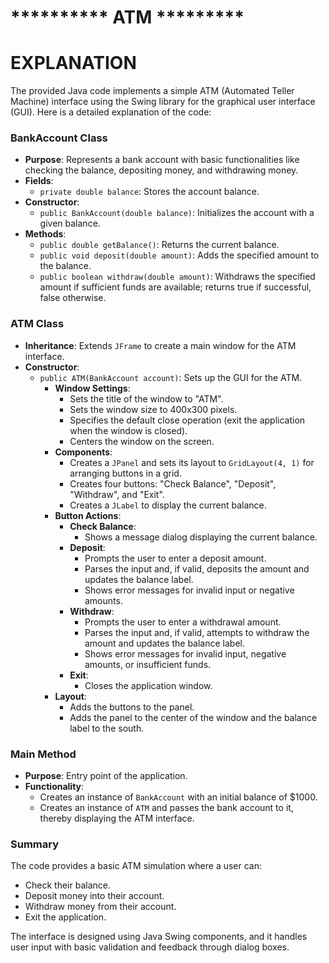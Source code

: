 # ********** ATM *********
# EXPLANATION
The provided Java code implements a simple ATM (Automated Teller Machine) interface using the Swing library for the graphical user interface (GUI). Here is a detailed explanation of the code:

### BankAccount Class
- **Purpose**: Represents a bank account with basic functionalities like checking the balance, depositing money, and withdrawing money.
- **Fields**:
  - `private double balance`: Stores the account balance.
- **Constructor**:
  - `public BankAccount(double balance)`: Initializes the account with a given balance.
- **Methods**:
  - `public double getBalance()`: Returns the current balance.
  - `public void deposit(double amount)`: Adds the specified amount to the balance.
  - `public boolean withdraw(double amount)`: Withdraws the specified amount if sufficient funds are available; returns true if successful, false otherwise.

### ATM Class
- **Inheritance**: Extends `JFrame` to create a main window for the ATM interface.
- **Constructor**:
  - `public ATM(BankAccount account)`: Sets up the GUI for the ATM.
    - **Window Settings**:
      - Sets the title of the window to "ATM".
      - Sets the window size to 400x300 pixels.
      - Specifies the default close operation (exit the application when the window is closed).
      - Centers the window on the screen.
    - **Components**:
      - Creates a `JPanel` and sets its layout to `GridLayout(4, 1)` for arranging buttons in a grid.
      - Creates four buttons: "Check Balance", "Deposit", "Withdraw", and "Exit".
      - Creates a `JLabel` to display the current balance.
    - **Button Actions**:
      - **Check Balance**:
        - Shows a message dialog displaying the current balance.
      - **Deposit**:
        - Prompts the user to enter a deposit amount.
        - Parses the input and, if valid, deposits the amount and updates the balance label.
        - Shows error messages for invalid input or negative amounts.
      - **Withdraw**:
        - Prompts the user to enter a withdrawal amount.
        - Parses the input and, if valid, attempts to withdraw the amount and updates the balance label.
        - Shows error messages for invalid input, negative amounts, or insufficient funds.
      - **Exit**:
        - Closes the application window.
    - **Layout**:
      - Adds the buttons to the panel.
      - Adds the panel to the center of the window and the balance label to the south.

### Main Method
- **Purpose**: Entry point of the application.
- **Functionality**:
  - Creates an instance of `BankAccount` with an initial balance of $1000.
  - Creates an instance of `ATM` and passes the bank account to it, thereby displaying the ATM interface.

### Summary
The code provides a basic ATM simulation where a user can:
- Check their balance.
- Deposit money into their account.
- Withdraw money from their account.
- Exit the application.

The interface is designed using Java Swing components, and it handles user input with basic validation and feedback through dialog boxes.
